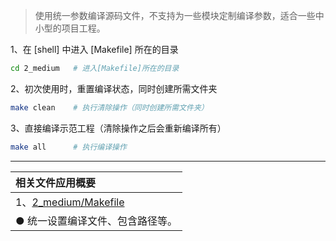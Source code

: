 
> 使用统一参数编译源码文件，不支持为一些模块定制编译参数，适合一些中小型的项目工程。

1、在 [shell] 中进入 [Makefile] 所在的目录

```bash
cd 2_medium   # 进入[Makefile]所在的目录
```

2、初次使用时，重置编译状态，同时创建所需文件夹

```bash
make clean    # 执行清除操作（同时创建所需文件夹）
```

3、直接编译示范工程（清除操作之后会重新编译所有）

```bash
make all      # 执行编译操作
```

***
| 相关文件应用概要 |
| :-------------- |
| 1、[2_medium/Makefile](./Makefile) |
| ● 统一设置编译文件、包含路径等。 |
